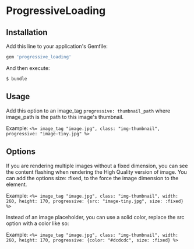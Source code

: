 # ProgressiveLoading

## Installation

Add this line to your application's Gemfile:

```ruby
gem 'progressive_loading'
```

And then execute:

    $ bundle

## Usage

Add this option to an image_tag `progressive: thumbnail_path` where image_path is the path to this image's thumbnail.

Example: `<%= image_tag "image.jpg", class: "img-thumbnail", progressive: "image-tiny.jpg" %>`

## Options

If you are rendering multiple images without a fixed dimension, you can see the content flashing when rendering the High Quality version of image.
You can add the options size: :fixed, to the force the image dimension to the element.

Example: `<%= image_tag "image.jpg", class: "img-thumbnail", width: 260, height: 170, progressive: {src: "image-tiny.jpg", size: :fixed} %>`

Instead of an image placeholder, you can use a solid color, replace the src option with a color like so:

Example: `<%= image_tag "image.jpg", class: "img-thumbnail", width: 260, height: 170, progressive: {color: "#dcdcdc", size: :fixed} %>`
